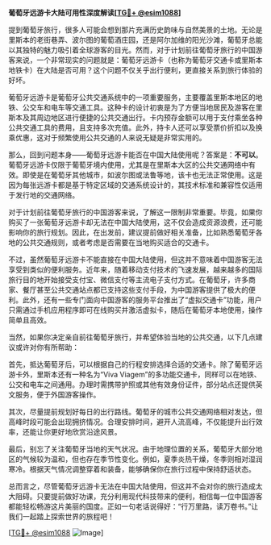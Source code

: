 **葡萄牙远游卡大陆可用性深度解读[[TG💪+ @esim1088](https://t.me/s/esim1088)]**

提到葡萄牙旅行，很多人可能会想到那片充满历史韵味与自然美景的土地。无论是里斯本的老街巷弄、波尔图的葡萄酒庄园，还是阿尔加维的阳光沙滩，葡萄牙总能以其独特的魅力吸引着全球游客的目光。然而，对于计划前往葡萄牙旅行的中国游客来说，一个非常现实的问题就是：葡萄牙远游卡（也称为葡萄牙交通卡或里斯本地铁卡）在大陆是否可用？这个问题不仅关乎出行便利，更直接关系到旅行体验的好坏。

葡萄牙远游卡是葡萄牙公共交通系统中的一项重要服务，主要覆盖里斯本地区的地铁、公交车和电车等交通工具。这种卡的设计初衷是为了方便当地居民及游客在里斯本及其周边地区进行便捷的公共交通出行。卡内预存金额可以用于支付乘坐各种公共交通工具的费用，且支持多次充值。此外，持卡人还可以享受票价折扣以及换乘优惠，这对于频繁使用公共交通的人来说无疑是非常实用的。

那么，回到问题本身——葡萄牙远游卡能否在中国大陆使用呢？答案是：**不可以**。葡萄牙远游卡仅限于葡萄牙境内使用，尤其是在里斯本大区的公共交通网络中有效。即使是在葡萄牙其他城市，如波尔图或法鲁等地，该卡也无法正常使用。这是因为每张远游卡都是基于特定区域的交通系统设计的，其技术标准和兼容性仅适用于发行地的交通网络。

对于计划前往葡萄牙旅行的中国游客来说，了解这一限制非常重要。毕竟，如果你购买了一张葡萄牙远游卡却无法在中国大陆使用，这不仅会造成资源浪费，还可能影响你的旅行规划。因此，在出发前，建议提前做好相关准备，比如熟悉葡萄牙各地的公共交通规则，或者考虑是否需要在当地购买适合的交通卡。

不过，虽然葡萄牙远游卡不能直接在中国大陆使用，但这并不意味着中国游客无法享受到类似的便利服务。近年来，随着移动支付技术的飞速发展，越来越多的国际旅行目的地开始接受支付宝、微信支付等主流电子支付方式。在葡萄牙，许多商家、餐厅甚至公共交通站点都已支持这些支付手段，为中国游客提供了极大的便利。此外，还有一些专门面向中国游客的服务平台推出了“虚拟交通卡”功能，用户只需通过手机应用程序即可在线购买并激活虚拟卡，随后在葡萄牙本地使用，操作简单且高效。

当然，如果你决定亲自前往葡萄牙旅行，并希望体验当地的公共交通，以下几点建议或许对你有所帮助：

首先，抵达葡萄牙后，可以根据自己的行程安排选择合适的交通卡。除了葡萄牙远游卡外，里斯本还有一种名为“Viva Viagem”的多功能交通卡，同样可以在地铁、公交和电车之间通用。办理时需携带护照或其他有效身份证件，部分站点还提供英文服务，便于外国游客操作。

其次，尽量提前规划好每日的出行路线。葡萄牙的城市公共交通网络相对发达，但高峰时段可能会出现拥挤情况。合理安排时间，避开人流高峰，不仅能提升出行效率，还能让你更好地欣赏沿途风景。

最后，别忘了关注葡萄牙当地的天气状况。由于地理位置的关系，葡萄牙大部分地区的气候较为温和，但也存在季节性变化。例如，夏季炎热干燥，冬季则相对湿润寒冷。根据天气情况调整穿着和装备，能够确保你在旅行过程中保持舒适状态。

总而言之，尽管葡萄牙远游卡无法在中国大陆使用，但这并不会对你的旅行造成太大阻碍。只要提前做好功课，充分利用现代科技带来的便利，相信每一位中国游客都能轻松畅游这片美丽的国度。正如一句老话说得好：“行万里路，读万卷书。”让我们一起踏上探索世界的旅程吧！

[[TG💪+ @esim1088](https://t.me/s/esim1088) ![Image](https://i.postimg.cc/4NQfJmqS/Snipaste-2025-05-13-00-14-12.png)]